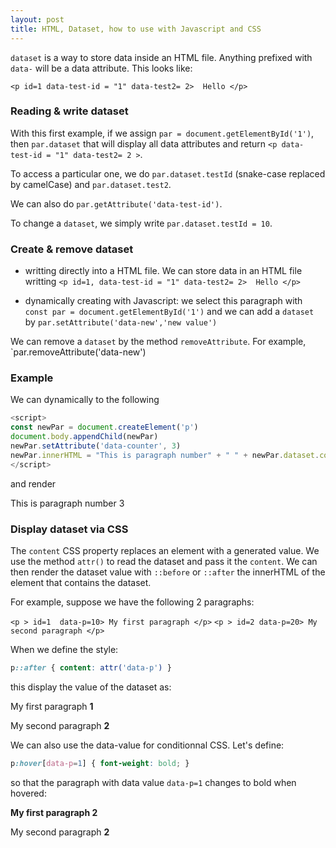 ```yaml
---
layout: post
title: HTML, Dataset, how to use with Javascript and CSS
---
```


`dataset` is a way to store data inside an HTML file. Anything prefixed with `data-` will be a data attribute. This looks like:

  `<p id=1 data-test-id = "1" data-test2= 2>  Hello </p>`


### Reading & write dataset

With this first example, if we assign `par = document.getElementById('1')`, then `par.dataset` that will display all data attributes and return  `<p data-test-id = "1" data-test2= 2 >`.

To access a particular one, we do `par.dataset.testId`  (snake-case replaced by camelCase) and `par.dataset.test2`.

We can also do `par.getAttribute('data-test-id')`.

To change a `dataset`, we simply write `par.dataset.testId = 10`.

### Create & remove dataset

- writting directly into a HTML file. We can store data in an HTML file writting `<p id=1, data-test-id = "1" data-test2= 2>  Hello </p>`

- dynamically creating with Javascript: we select this paragraph with `const par = document.getElementById('1')` and we can add a `dataset` by
  `par.setAttribute('data-new','new value')`
  
 We can remove a `dataset`  by the method `removeAttribute`. For example,  `par.removeAttribute('data-new')


### Example
We can dynamically to the following
```javascript
<script>
const newPar = document.createElement('p')
document.body.appendChild(newPar)
newPar.setAttribute('data-counter', 3)
newPar.innerHTML = "This is paragraph number" + " " + newPar.dataset.counter
</script>
```
and render <p> This is paragraph number 3 </p>

### Display dataset via CSS
The `content` CSS property replaces an element with a generated value. We use the method `attr()` to read the dataset and pass it the `content`. We can then render the dataset value with `::before`  or `::after` the innerHTML  of the element that contains the dataset.

For example, suppose we have the following 2 paragraphs:

`<p > id=1  data-p=10> My first paragraph </p>`
`<p > id=2 data-p=20> My second paragraph </p>`

When we define the style:
 
```css
p::after { content: attr('data-p') }
```

this display the value of the dataset as:
  
 <p> My first paragraph <strong>1</strong></p>
 <p> My second paragraph <strong>2</strong></p>
 
 
We can also use the data-value for conditionnal CSS. Let's define:

```css
p:hover[data-p=1] { font-weight: bold; }
  ```
  
so that the paragraph with data value `data-p=1`    changes to bold when hovered:
 
 <p><strong> My first paragraph 2</strong></p> 
 <p> My second paragraph <strong>2</strong></p>

